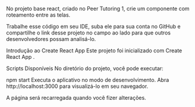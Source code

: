 No projeto base react, criado no Peer Tutoring 1, crie um componente com roteamento entre as telas.

Trabalhe esse código em seu IDE, suba ele para sua conta no GitHub e compartilhe o link desse projeto no campo ao lado para que outros desenvolvedores possam analisá-lo.

Introdução ao Create React App
Este projeto foi inicializado com Create React App .

Scripts Disponíveis
No diretório do projeto, você pode executar:

npm start
Executa o aplicativo no modo de desenvolvimento.
Abra http://localhost:3000 para visualizá-lo em seu navegador.

A página será recarregada quando você fizer alterações.